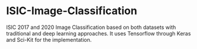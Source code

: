 # ISIC-Image-Classification
ISIC 2017 and 2020 Image Classification based on both datasets with traditional and deep learning approaches. It uses Tensorflow through Keras and Sci-Kit for the implementation.
